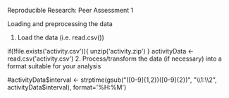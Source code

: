 Reproducible Research: Peer Assessment 1

Loading and preprocessing the data

1. Load the data (i.e. read.csv())

if(!file.exists('activity.csv')){
  unzip('activity.zip')
}
activityData <- read.csv('activity.csv')
2. Process/transform the data (if necessary) into a format suitable for your analysis

#activityData$interval <- strptime(gsub("([0-9]{1,2})([0-9]{2})", "\\1:\\2", activityData$interval), format='%H:%M')